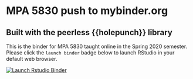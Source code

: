 # MPA 5830 push to mybinder.org 
## Built with the peerless {{holepunch}} library

This is the binder for MPA 5830 taught online in the Spring 2020 semester. Please click the `launch binder` badge below to launch RStudio in your default web browser.   

 <!-- badges: start -->
  [![Launch Rstudio Binder](http://mybinder.org/badge_logo.svg)](https://mybinder.org/v2/gh/aniruhil/mpa5830/master?urlpath=rstudio)
  <!-- badges: end -->
